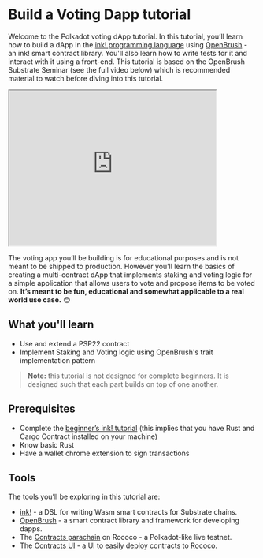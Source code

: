 # Build a Voting Dapp tutorial

Welcome to the Polkadot voting dApp tutorial. In this tutorial, you’ll learn how to build a dApp in the [ink! programming language](https://use.ink/) using [OpenBrush](https://openbrush.io/) - an ink! smart contract library. You'll also learn how to write tests for it and interact with it using a front-end. This tutorial is based on the OpenBrush Substrate Seminar (see the full video below) which is recommended material to watch before diving into this tutorial.

<iframe width="420" height="315" src="https://www.youtube.com/watch?v=lCToPcLCQgQ"> </iframe>

The voting app you’ll be building is for educational purposes and is not meant to be shipped to production. However you’ll learn the basics of creating a multi-contract dApp that implements staking and voting logic for a simple application that allows users to vote and propose items to be voted on. **It’s meant to be fun, educational and somewhat applicable to a real world use case.** 😊

<!-- slide:break -->

<!-- tabs:start -->

## What you'll learn

- Use and extend a PSP22 contract
- Implement Staking and Voting logic using OpenBrush's trait implementation pattern

> **Note:** this tutorial is not designed for complete beginners. It is designed such that each part builds on top of one another.

## Prerequisites

- Complete the [beginner’s ink! tutorial](https://docs.substrate.io/tutorials/smart-contracts/develop-a-smart-contract/) (this implies that you have Rust and Cargo Contract installed on your machine) 
- Know basic Rust
- Have a wallet chrome extension to sign transactions

## Tools

The tools you’ll be exploring in this tutorial are: 

- [ink!](https://use.ink/) - a DSL for writing Wasm smart contracts for Substrate chains.
- [OpenBrush](https://openbrush.io/) - a smart contract library and framework for developing dapps.
- The [Contracts parachain](https://use.ink/testnet#what-is-the-contracts-parachain) on Rococo - a Polkadot-like live testnet.
- The [Contracts UI](https://contracts-ui.substrate.io/) - a UI to easily deploy contracts to [Rococo](https://substrate.io/developers/rococo-network/).

<!-- tabs:end -->